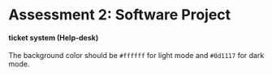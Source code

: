 # Assessment 2: Software Project

#### ticket system (Help-desk)

The background color should be `#ffffff` for light mode and `#0d1117` for dark mode.
